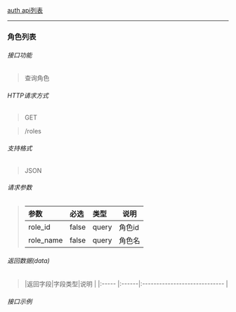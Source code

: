 [auth api列表](./README.md)

---
### 角色列表
###### 接口功能
> 查询角色

###### HTTP请求方式
> GET

>  /roles
###### 支持格式
> JSON


###### 请求参数
> |参数|必选|类型|说明|
> |:-----  |:-------|:-----|-----                               |
> |role_id|false|query|角色id|
> |role_name|false|query|角色名|


###### 返回数据(data)
> |返回字段|字段类型|说明                              |
|:-----   |:------|:-----------------------------   |


###### 接口示例

